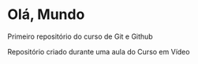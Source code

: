 # Olá, Mundo
 Primeiro repositório do curso de Git e Github

Repositório criado durante uma aula do Curso em Vídeo